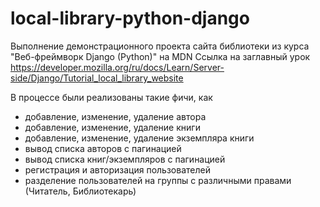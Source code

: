 # local-library-python-django

Выполнение демонстрационного проекта сайта библиотеки из курса "Веб-фреймворк Django (Python)" на MDN
Ссылка на заглавный урок https://developer.mozilla.org/ru/docs/Learn/Server-side/Django/Tutorial_local_library_website

В процессе были реализованы такие фичи, как
- добавление, изменение, удаление автора
- добавление, изменение, удаление книги
- добавление, изменение, удаление экземпляра книги
- вывод списка авторов с пагинацией
- вывод списка книг/экземпляров с пагинацией
- регистрация и авторизация пользователей
- разделение пользователей на группы с различными правами (Читатель, Библиотекарь)
